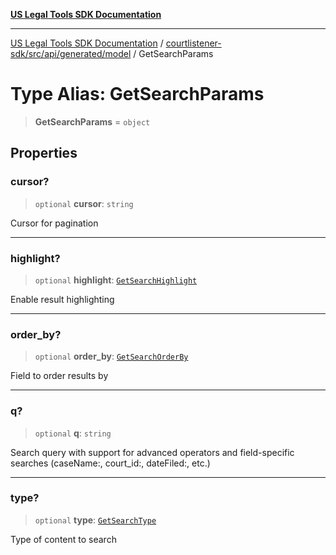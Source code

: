 [**US Legal Tools SDK Documentation**](../../../../../../README.md)

***

[US Legal Tools SDK Documentation](../../../../../../README.md) / [courtlistener-sdk/src/api/generated/model](../README.md) / GetSearchParams

# Type Alias: GetSearchParams

> **GetSearchParams** = `object`

## Properties

### cursor?

> `optional` **cursor**: `string`

Cursor for pagination

***

### highlight?

> `optional` **highlight**: [`GetSearchHighlight`](GetSearchHighlight.md)

Enable result highlighting

***

### order\_by?

> `optional` **order\_by**: [`GetSearchOrderBy`](GetSearchOrderBy.md)

Field to order results by

***

### q?

> `optional` **q**: `string`

Search query with support for advanced operators and field-specific searches (caseName:, court_id:, dateFiled:, etc.)

***

### type?

> `optional` **type**: [`GetSearchType`](GetSearchType.md)

Type of content to search
